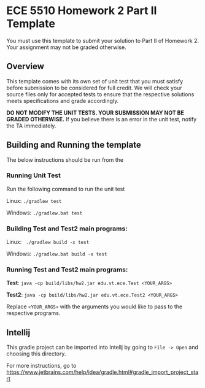 # ECE 5510 Homework 2 Part II Template

You must use this template to submit your solution to Part II of Homework 2. 
Your assignment may not be graded otherwise.

## Overview

This template comes with its own set of unit test that you must satisfy before submission to be considered for full credit. 
We will check your source files only for accepted tests to ensure that the respective solutions meets specifications and grade accordingly.

**DO NOT MODIFY THE UNIT TESTS. YOUR SUBMISSION MAY NOT BE GRADED OTHERWISE.**
If you believe there is an error in the unit test, notify the TA immediately. 

## Building and Running the template

The below instructions should be run from the 

### Running Unit Test

Run the following command to run the unit test

Linux: `./gradlew test`

Windows: `./gradlew.bat test`

### Building Test and Test2 main programs:

Linux: ` ./gradlew build -x test`

Windows: `./gradlew.bat build -x test`

### Running Test and Test2 main programs:

__Test__:
`java -cp build/libs/hw2.jar edu.vt.ece.Test <YOUR_ARGS>`

__Test2__:
`java -cp build/libs/hw2.jar edu.vt.ece.Test2 <YOUR_ARGS>`

Replace `<YOUR_ARGS>` with the arguments you would like to pass to the respective programs.

## Intellij

This gradle project can be imported into Intellj by going to `File -> Open` and choosing this directory.

For more instructions, go to https://www.jetbrains.com/help/idea/gradle.html#gradle_import_project_start




